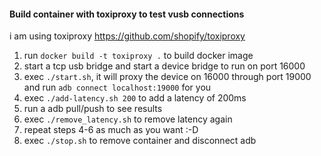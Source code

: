 #### Build container with toxiproxy to test vusb connections
i am using toxiproxy https://github.com/shopify/toxiproxy

1. run `docker build -t toxiproxy .` to build docker image
2. start a tcp usb bridge and start a device bridge to run on port 16000
3. exec `./start.sh`, it will proxy the device on 16000 through port 19000 and run `adb connect localhost:19000` for you
4. exec `./add-latency.sh 200` to add a latency of 200ms
5. run a adb pull/push to see results
6. exec `./remove_latency.sh` to remove latency again
7. repeat steps 4-6 as much as you want :-D
8. exec `./stop.sh` to remove container and disconnect adb 
